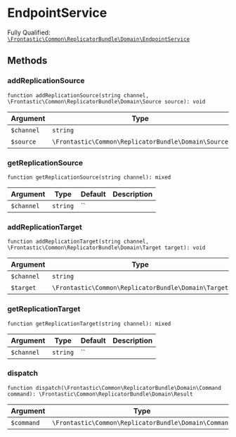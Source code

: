 #  EndpointService

Fully Qualified: [`\Frontastic\Common\ReplicatorBundle\Domain\EndpointService`](../../../../src/php/ReplicatorBundle/Domain/EndpointService.php)




## Methods

### addReplicationSource

`function addReplicationSource(string channel, \Frontastic\Common\ReplicatorBundle\Domain\Source source): void`






Argument|Type|Default|Description
--------|----|-------|-----------
`$channel`|`string`|``|
`$source`|`\Frontastic\Common\ReplicatorBundle\Domain\Source`|``|

### getReplicationSource

`function getReplicationSource(string channel): mixed`






Argument|Type|Default|Description
--------|----|-------|-----------
`$channel`|`string`|``|

### addReplicationTarget

`function addReplicationTarget(string channel, \Frontastic\Common\ReplicatorBundle\Domain\Target target): void`






Argument|Type|Default|Description
--------|----|-------|-----------
`$channel`|`string`|``|
`$target`|`\Frontastic\Common\ReplicatorBundle\Domain\Target`|``|

### getReplicationTarget

`function getReplicationTarget(string channel): mixed`






Argument|Type|Default|Description
--------|----|-------|-----------
`$channel`|`string`|``|

### dispatch

`function dispatch(\Frontastic\Common\ReplicatorBundle\Domain\Command command): \Frontastic\Common\ReplicatorBundle\Domain\Result`






Argument|Type|Default|Description
--------|----|-------|-----------
`$command`|`\Frontastic\Common\ReplicatorBundle\Domain\Command`|``|

